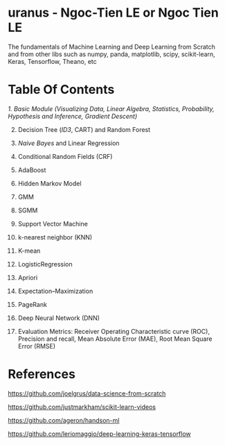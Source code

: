 # uranus - Ngoc-Tien LE or Ngoc Tien LE
The fundamentals of Machine Learning and Deep Learning from Scratch and from other libs such as numpy, panda, matplotlib, scipy, scikit-learn, Keras, Tensorflow, Theano, etc

# Table Of Contents

*1. Basic Module (Visualizing Data, Linear Algebra, Statistics, Probability, Hypothesis and Inference, Gradient Descent)*

2. Decision Tree (*ID3*, CART) and Random Forest

3. *Naive Bayes* and Linear Regression

4. Conditional Random Fields (CRF)

5. AdaBoost

6. Hidden Markov Model

7. GMM

8. SGMM

9. Support Vector Machine

10. k-nearest neighbor (KNN)
11. K-mean
12. LogisticRegression
13. Apriori
14. Expectation–Maximization
15. PageRank
16. Deep Neural Network (DNN)
17. Evaluation Metrics: Receiver Operating Characteristic curve (ROC), Precision and recall, Mean Absolute Error (MAE), Root Mean Square Error (RMSE)

# References
https://github.com/joelgrus/data-science-from-scratch

https://github.com/justmarkham/scikit-learn-videos

https://github.com/ageron/handson-ml

https://github.com/leriomaggio/deep-learning-keras-tensorflow
